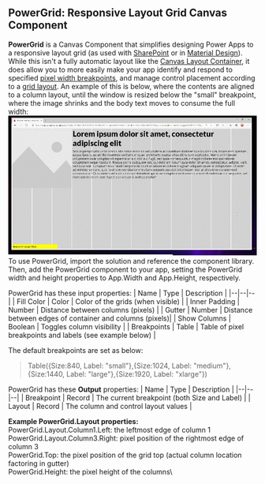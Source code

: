 ## PowerGrid: Responsive Layout Grid Canvas Component

**PowerGrid** is a Canvas Component that simplifies designing Power Apps to a responsive layout grid (as used with [SharePoint](https://docs.microsoft.com/en-us/sharepoint/dev/design/grid-and-responsive-design) or in [Material Design](https://material.io/design/layout/responsive-layout-grid.html)).  While this isn't a fully automatic layout like the [Canvas Layout Container](https://powerapps.microsoft.com/en-us/blog/new-layout-containers-in-canvas-apps-make-responsive-apps-easier/), it does allow you to more easily make your app identify and respond to specified [pixel width breakpoints](https://docs.microsoft.com/en-us/sharepoint/dev/design/grid-and-responsive-design#breakpoints), and manage control placement according to a [grid layout](https://docs.microsoft.com/en-us/sharepoint/dev/design/grid-and-responsive-design#page-type-grids).  An example of this is below, where the contents are aligned to a column layout, until the window is resized below the "small" breakpoint, where the image shrinks and the body text moves to consume the full width:
![PowerGrid demo](https://github.com/topness-msft/PowerGrid/blob/main/media/PowerGridGif.gif)
To use PowerGrid, import the solution and reference the component library.  Then, add the PowerGrid component to your app, setting the PowerGrid width and height properties to App.Width and App.Height, respectively.

PowerGrid has these input properties:
| Name | Type | Description |
|--|--|--|
| Fill Color | Color | Color of the grids (when visible) |
| Inner Padding | Number | Distance between columns (pixels) |
| Gutter | Number | Distance between edges of container and columns (pixels)|
| Show Columns | Boolean | Toggles column visibility |
| Breakpoints | Table | Table of pixel breakpoints and labels (see example below) |

The default breakpoints are set as below:

> Table({Size:840, Label: "small"},{Size:1024, Label:
> "medium"},{Size:1440, Label: "large"},{Size:1920, Label: "xlarge"})

PowerGrid has these **Output** properties:
| Name | Type | Description |
|--|--|--|
| Breakpoint | Record | The current breakpoint (both Size and Label) |
| Layout | Record | The column and control layout values |

**Example PowerGrid.Layout properties:**\
PowerGrid.Layout.Column1.Left: the leftmost edge of column 1\
PowerGrid.Layout.Column3.Right: pixel position of the rightmost edge of column 3\
PowerGrid.Top: the pixel position of the grid top (actual column location factoring in gutter)\
PowerGrid.Height: the pixel height of the columns\
